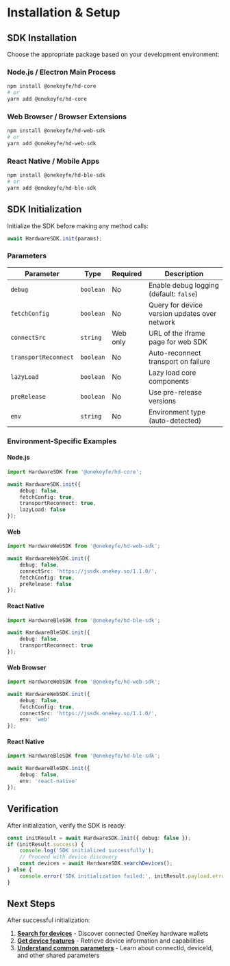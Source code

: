 # Installation & Setup

## SDK Installation

Choose the appropriate package based on your development environment:

### Node.js / Electron Main Process
```bash
npm install @onekeyfe/hd-core
# or
yarn add @onekeyfe/hd-core
```

### Web Browser / Browser Extensions
```bash
npm install @onekeyfe/hd-web-sdk
# or
yarn add @onekeyfe/hd-web-sdk
```

### React Native / Mobile Apps
```bash
npm install @onekeyfe/hd-ble-sdk
# or
yarn add @onekeyfe/hd-ble-sdk
```

## SDK Initialization

Initialize the SDK before making any method calls:

```typescript
await HardwareSDK.init(params);
```

### Parameters

| Parameter | Type | Required | Description |
|-----------|------|----------|-------------|
| `debug` | `boolean` | No | Enable debug logging (default: `false`) |
| `fetchConfig` | `boolean` | No | Query for device version updates over network |
| `connectSrc` | `string` | Web only | URL of the iframe page for web SDK |
| `transportReconnect` | `boolean` | No | Auto-reconnect transport on failure |
| `lazyLoad` | `boolean` | No | Lazy load core components |
| `preRelease` | `boolean` | No | Use pre-release versions |
| `env` | `string` | No | Environment type (auto-detected) |

### Environment-Specific Examples

#### Node.js
```typescript
import HardwareSDK from '@onekeyfe/hd-core';

await HardwareSDK.init({
    debug: false,
    fetchConfig: true,
    transportReconnect: true,
    lazyLoad: false
});
```

#### Web
```typescript
import HardwareWebSDK from '@onekeyfe/hd-web-sdk';

await HardwareWebSDK.init({
    debug: false,
    connectSrc: 'https://jssdk.onekey.so/1.1.0/',
    fetchConfig: true,
    preRelease: false
});
```

#### React Native
```typescript
import HardwareBleSDK from '@onekeyfe/hd-ble-sdk';

await HardwareBleSDK.init({
    debug: false,
    transportReconnect: true
});
```

#### Web Browser
```typescript
import HardwareWebSDK from '@onekeyfe/hd-web-sdk';

await HardwareWebSDK.init({
    debug: false,
    fetchConfig: true,
    connectSrc: 'https://jssdk.onekey.so/1.1.0/',
    env: 'web'
});
```

#### React Native
```typescript
import HardwareBleSDK from '@onekeyfe/hd-ble-sdk';

await HardwareBleSDK.init({
    debug: false,
    env: 'react-native'
});
```

## Verification

After initialization, verify the SDK is ready:

```typescript
const initResult = await HardwareSDK.init({ debug: false });
if (initResult.success) {
    console.log('SDK initialized successfully');
    // Proceed with device discovery
    const devices = await HardwareSDK.searchDevices();
} else {
    console.error('SDK initialization failed:', initResult.payload.error);
}
```

## Next Steps

After successful initialization:
1. **[Search for devices](../device-api/search-devices.md)** - Discover connected OneKey hardware wallets
2. **[Get device features](../device-api/get-features.md)** - Retrieve device information and capabilities
3. **[Understand common parameters](common-params.md)** - Learn about connectId, deviceId, and other shared parameters
